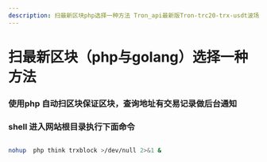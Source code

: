 ```yaml
---
description: 扫最新区块php选择一种方法 Tron_api最新版Tron-trc20-trx-usdt波场接口源码-PHP版本-ThinkPHP5 layui 
---
```


# 扫最新区块（php与golang）选择一种方法

### 使用php 自动扫区块保证区块，查询地址有交易记录做后台通知

### shell   进入网站根目录执行下面命令 

``` bash

nohup  php think trxblock >/dev/null 2>&1 &


```